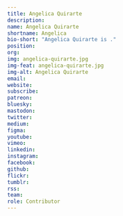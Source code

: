 ```yaml
---
title: Angelica Quirarte
description: 
name: Angelica Quirarte
shortname: Angelica
bio-short: "Angelica Quirarte is ."
position: 
org: 
img: angelica-quirarte.jpg
img-feat: angelica-quirarte.jpg
img-alt: Angelica Quirarte
email: 
website: 
subscribe: 
patreon: 
bluesky: 
mastodon: 
twitter: 
medium: 
figma: 
youtube: 
vimeo: 
linkedin: 
instagram: 
facebook: 
github: 
flickr: 
tumblr: 
rss: 
team: 
role: Contributor
---
```

